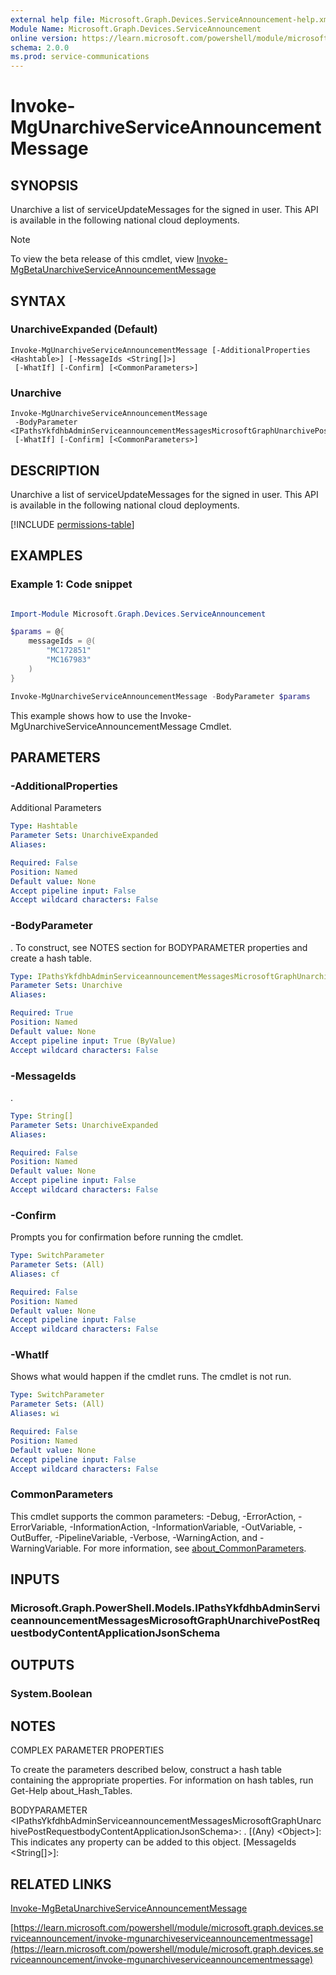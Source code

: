 ```yaml
---
external help file: Microsoft.Graph.Devices.ServiceAnnouncement-help.xml
Module Name: Microsoft.Graph.Devices.ServiceAnnouncement
online version: https://learn.microsoft.com/powershell/module/microsoft.graph.devices.serviceannouncement/invoke-mgunarchiveserviceannouncementmessage
schema: 2.0.0
ms.prod: service-communications
---
```


# Invoke-MgUnarchiveServiceAnnouncementMessage

## SYNOPSIS
Unarchive a list of serviceUpdateMessages for the signed in user.
This API is available in the following national cloud deployments.

> [!NOTE]
> To view the beta release of this cmdlet, view [Invoke-MgBetaUnarchiveServiceAnnouncementMessage](/powershell/module/Microsoft.Graph.Beta.Devices.ServiceAnnouncement/Invoke-MgBetaUnarchiveServiceAnnouncementMessage?view=graph-powershell-beta)

## SYNTAX

### UnarchiveExpanded (Default)
```
Invoke-MgUnarchiveServiceAnnouncementMessage [-AdditionalProperties <Hashtable>] [-MessageIds <String[]>]
 [-WhatIf] [-Confirm] [<CommonParameters>]
```

### Unarchive
```
Invoke-MgUnarchiveServiceAnnouncementMessage
 -BodyParameter <IPathsYkfdhbAdminServiceannouncementMessagesMicrosoftGraphUnarchivePostRequestbodyContentApplicationJsonSchema>
 [-WhatIf] [-Confirm] [<CommonParameters>]
```

## DESCRIPTION
Unarchive a list of serviceUpdateMessages for the signed in user.
This API is available in the following national cloud deployments.

[!INCLUDE [permissions-table](~/../graphref/api-reference/v1.0/includes/permissions/serviceupdatemessage-unarchive-permissions.md)]

## EXAMPLES
### Example 1: Code snippet

```powershell

Import-Module Microsoft.Graph.Devices.ServiceAnnouncement

$params = @{
	messageIds = @(
		"MC172851"
		"MC167983"
	)
}

Invoke-MgUnarchiveServiceAnnouncementMessage -BodyParameter $params

```
This example shows how to use the Invoke-MgUnarchiveServiceAnnouncementMessage Cmdlet.


## PARAMETERS

### -AdditionalProperties
Additional Parameters

```yaml
Type: Hashtable
Parameter Sets: UnarchiveExpanded
Aliases:

Required: False
Position: Named
Default value: None
Accept pipeline input: False
Accept wildcard characters: False
```

### -BodyParameter
.
To construct, see NOTES section for BODYPARAMETER properties and create a hash table.

```yaml
Type: IPathsYkfdhbAdminServiceannouncementMessagesMicrosoftGraphUnarchivePostRequestbodyContentApplicationJsonSchema
Parameter Sets: Unarchive
Aliases:

Required: True
Position: Named
Default value: None
Accept pipeline input: True (ByValue)
Accept wildcard characters: False
```

### -MessageIds
.

```yaml
Type: String[]
Parameter Sets: UnarchiveExpanded
Aliases:

Required: False
Position: Named
Default value: None
Accept pipeline input: False
Accept wildcard characters: False
```

### -Confirm
Prompts you for confirmation before running the cmdlet.

```yaml
Type: SwitchParameter
Parameter Sets: (All)
Aliases: cf

Required: False
Position: Named
Default value: None
Accept pipeline input: False
Accept wildcard characters: False
```

### -WhatIf
Shows what would happen if the cmdlet runs.
The cmdlet is not run.

```yaml
Type: SwitchParameter
Parameter Sets: (All)
Aliases: wi

Required: False
Position: Named
Default value: None
Accept pipeline input: False
Accept wildcard characters: False
```

### CommonParameters
This cmdlet supports the common parameters: -Debug, -ErrorAction, -ErrorVariable, -InformationAction, -InformationVariable, -OutVariable, -OutBuffer, -PipelineVariable, -Verbose, -WarningAction, and -WarningVariable. For more information, see [about_CommonParameters](http://go.microsoft.com/fwlink/?LinkID=113216).

## INPUTS

### Microsoft.Graph.PowerShell.Models.IPathsYkfdhbAdminServiceannouncementMessagesMicrosoftGraphUnarchivePostRequestbodyContentApplicationJsonSchema
## OUTPUTS

### System.Boolean
## NOTES
COMPLEX PARAMETER PROPERTIES

To create the parameters described below, construct a hash table containing the appropriate properties.
For information on hash tables, run Get-Help about_Hash_Tables.

BODYPARAMETER \<IPathsYkfdhbAdminServiceannouncementMessagesMicrosoftGraphUnarchivePostRequestbodyContentApplicationJsonSchema\>: .
  \[(Any) \<Object\>\]: This indicates any property can be added to this object.
  \[MessageIds \<String\[\]\>\]:

## RELATED LINKS
[Invoke-MgBetaUnarchiveServiceAnnouncementMessage](/powershell/module/Microsoft.Graph.Beta.Devices.ServiceAnnouncement/Invoke-MgBetaUnarchiveServiceAnnouncementMessage?view=graph-powershell-beta)

[https://learn.microsoft.com/powershell/module/microsoft.graph.devices.serviceannouncement/invoke-mgunarchiveserviceannouncementmessage](https://learn.microsoft.com/powershell/module/microsoft.graph.devices.serviceannouncement/invoke-mgunarchiveserviceannouncementmessage)


